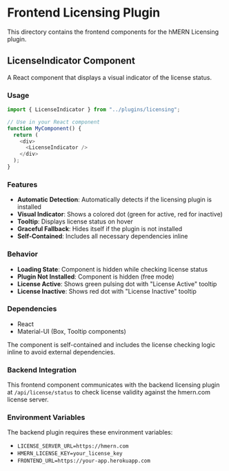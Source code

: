 # Frontend Licensing Plugin

This directory contains the frontend components for the hMERN Licensing plugin.

## LicenseIndicator Component

A React component that displays a visual indicator of the license status.

### Usage

```javascript
import { LicenseIndicator } from "../plugins/licensing";

// Use in your React component
function MyComponent() {
  return (
    <div>
      <LicenseIndicator />
    </div>
  );
}
```

### Features

- **Automatic Detection**: Automatically detects if the licensing plugin is installed
- **Visual Indicator**: Shows a colored dot (green for active, red for inactive)
- **Tooltip**: Displays license status on hover
- **Graceful Fallback**: Hides itself if the plugin is not installed
- **Self-Contained**: Includes all necessary dependencies inline

### Behavior

- **Loading State**: Component is hidden while checking license status
- **Plugin Not Installed**: Component is hidden (free mode)
- **License Active**: Shows green pulsing dot with "License Active" tooltip
- **License Inactive**: Shows red dot with "License Inactive" tooltip

### Dependencies

- React
- Material-UI (Box, Tooltip components)

The component is self-contained and includes the license checking logic inline to avoid external dependencies.

### Backend Integration

This frontend component communicates with the backend licensing plugin at `/api/license/status` to check license validity against the hmern.com license server.

### Environment Variables

The backend plugin requires these environment variables:

- `LICENSE_SERVER_URL=https://hmern.com`
- `HMERN_LICENSE_KEY=your_license_key`
- `FRONTEND_URL=https://your-app.herokuapp.com`
